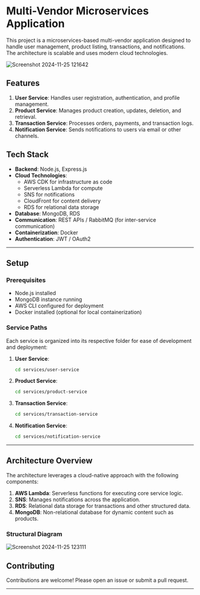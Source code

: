 

# Multi-Vendor Microservices Application

This project is a microservices-based multi-vendor application designed to handle user management, product listing, transactions, and notifications. The architecture is scalable and uses modern cloud technologies.

![Screenshot 2024-11-25 121642](https://github.com/user-attachments/assets/0e44be66-8891-4961-8b47-6fe6f45b4fef)


## Features

1. **User Service**: Handles user registration, authentication, and profile management.
2. **Product Service**: Manages product creation, updates, deletion, and retrieval.
3. **Transaction Service**: Processes orders, payments, and transaction logs.
4. **Notification Service**: Sends notifications to users via email or other channels.

## Tech Stack

- **Backend**: Node.js, Express.js
- **Cloud Technologies**: 
  - AWS CDK for infrastructure as code
  - Serverless Lambda for compute
  - SNS for notifications
  - CloudFront for content delivery
  - RDS for relational data storage
- **Database**: MongoDB, RDS
- **Communication**: REST APIs / RabbitMQ (for inter-service communication)
- **Containerization**: Docker
- **Authentication**: JWT / OAuth2

---

## Setup

### Prerequisites
- Node.js installed
- MongoDB instance running
- AWS CLI configured for deployment
- Docker installed (optional for local containerization)

### Service Paths
Each service is organized into its respective folder for ease of development and deployment:

1. **User Service**:
   ```bash
   cd services/user-service
   ```

2. **Product Service**:
   ```bash
   cd services/product-service
   ```

3. **Transaction Service**:
   ```bash
   cd services/transaction-service
   ```

4. **Notification Service**:
   ```bash
   cd services/notification-service
   ```

---

## Architecture Overview
The architecture leverages a cloud-native approach with the following components:

1. **AWS Lambda**: Serverless functions for executing core service logic.
2. **SNS**: Manages notifications across the application.
3. **RDS**: Relational data storage for transactions and other structured data.
4. **MongoDB**: Non-relational database for dynamic content such as products.

### Structural Diagram
![Screenshot 2024-11-25 123111](https://github.com/user-attachments/assets/0a734ebd-2d6c-40f6-b4d7-3bb03298a738)


## Contributing
Contributions are welcome! Please open an issue or submit a pull request.

---

